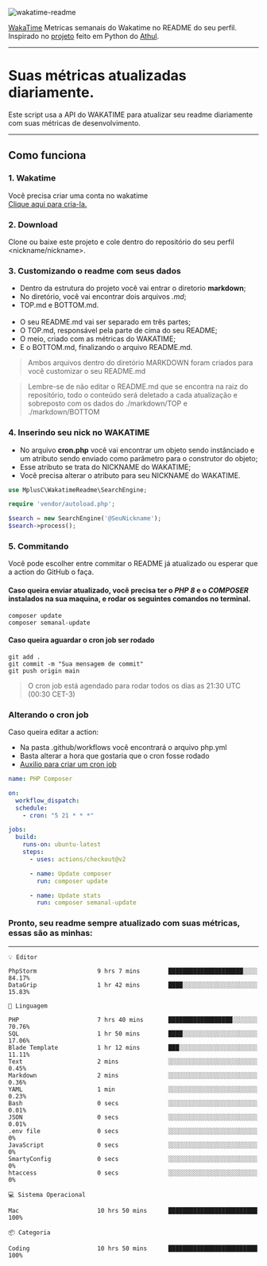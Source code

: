 ![wakatime-readme](https://socialify.git.ci/bymatheus/wakatime-readme/image?description=1&descriptionEditable=M%C3%A9tricas%20semanais%20do%20Wakatime%20no%20seu%20README%20de%20perfil.&font=KoHo&forks=1&language=1&owner=1&pattern=Signal&stargazers=1&theme=Dark)

[WakaTime](https://wakatime.com) Metricas semanais do Wakatime no README do seu perfil. <br>
Inspirado no [projeto](https://github.com/athul/waka-readme) feito em Python do [Athul](https://github.com/athul).
___

# Suas métricas atualizadas diariamente.
Este script usa a API do WAKATIME para atualizar seu readme diariamente com suas métricas de desenvolvimento.

___

## Como funciona

### 1. Wakatime
Você precisa criar uma conta no wakatime <br>
[Clique aqui para cria-la.](https://wakatime.com) 

### 2. Download
Clone ou baixe este projeto e cole dentro do repositório do seu perfil <nickname/nickname>.

### 3. Customizando o readme com seus dados
- Dentro da estrutura do projeto você vai entrar o diretorio **markdown**;  
- No diretório, você vai encontrar dois arquivos *.md*;
- TOP.md e BOTTOM.md.
<br><br>
- O seu README.md vai ser separado em três partes; 
- O TOP.md, responsável pela parte de cima do seu README;
- O meio, criado com as métricas do WAKATIME;
- E o BOTTOM.md, finalizando o arquivo README.md.<br>

> Ambos arquivos dentro do diretório MARKDOWN foram criados para você customizar o seu README.md

> Lembre-se de não editar o README.md que se encontra na raiz do repositório, todo o conteúdo será deletado a cada atualização e sobreposto com os dados do ./markdown/TOP e ./markdown/BOTTOM

### 4. Inserindo seu nick no WAKATIME
- No arquivo **cron.php** você vai encontrar um objeto sendo instânciado e um atributo sendo enviado como parâmetro para o construtor do objeto;
- Esse atributo se trata do NICKNAME do WAKATIME;
- Você precisa alterar o atributo para seu NICKNAME do WAKATIME.

```php
use MplusC\WakatimeReadme\SearchEngine;

require 'vendor/autoload.php';

$search = new SearchEngine('@SeuNickname');
$search->process();
```

### 5. Commitando
Você pode escolher entre commitar o README já atualizado ou esperar que a action do GitHub o faça. <br>

#### Caso queira enviar atualizado, você precisa ter o *PHP 8* e o *COMPOSER* instalados na sua maquina, e rodar os seguintes comandos no terminal.
```composer
composer update
composer semanal-update 
```

#### Caso queira aguardar o cron job ser rodado 
```git 
git add .
git commit -m "Sua mensagem de commit"
git push origin main
```

>O cron job está agendado para rodar todos os dias as 21:30 UTC (00:30 CET-3) 

### Alterando o cron job
Caso queira editar a action:

- Na pasta .github/workflows você encontrará o arquivo php.yml
- Basta alterar a hora que gostaria que o cron fosse rodado
- [Auxilio para criar um cron job](https://crontab.guru)

```yml
name: PHP Composer

on:
  workflow_dispatch:
  schedule:
    - cron: "5 21 * * *"

jobs:
  build:
    runs-on: ubuntu-latest
    steps:
      - uses: actions/checkout@v2

      - name: Update composer
        run: composer update

      - name: Update stats
        run: composer semanal-update
```

### Pronto, seu readme sempre atualizado com suas métricas, essas são as minhas:

___
```text
💡 Editor

PhpStorm                 9 hrs 7 mins        █████████████████████░░░░     84.17%
DataGrip                 1 hr 42 mins        ████░░░░░░░░░░░░░░░░░░░░░     15.83%
```
```text
💬 Linguagem

PHP                      7 hrs 40 mins       ██████████████████░░░░░░░     70.76%
SQL                      1 hr 50 mins        ████░░░░░░░░░░░░░░░░░░░░░     17.06%
Blade Template           1 hr 12 mins        ███░░░░░░░░░░░░░░░░░░░░░░     11.11%
Text                     2 mins              ░░░░░░░░░░░░░░░░░░░░░░░░░      0.45%
Markdown                 2 mins              ░░░░░░░░░░░░░░░░░░░░░░░░░      0.36%
YAML                     1 min               ░░░░░░░░░░░░░░░░░░░░░░░░░      0.23%
Bash                     0 secs              ░░░░░░░░░░░░░░░░░░░░░░░░░      0.01%
JSON                     0 secs              ░░░░░░░░░░░░░░░░░░░░░░░░░      0.01%
.env file                0 secs              ░░░░░░░░░░░░░░░░░░░░░░░░░         0%
JavaScript               0 secs              ░░░░░░░░░░░░░░░░░░░░░░░░░         0%
SmartyConfig             0 secs              ░░░░░░░░░░░░░░░░░░░░░░░░░         0%
htaccess                 0 secs              ░░░░░░░░░░░░░░░░░░░░░░░░░         0%
```
```text
💻 Sistema Operacional

Mac                      10 hrs 50 mins      █████████████████████████       100%
```
```text
📦 Categoria

Coding                   10 hrs 50 mins      █████████████████████████       100%
```
